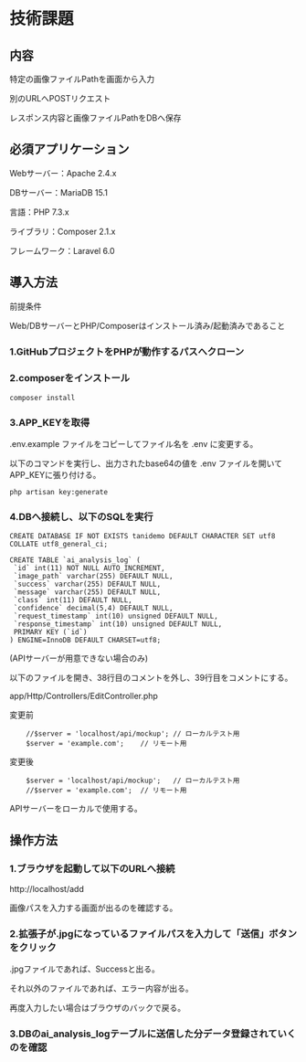 # 技術課題

## 内容

特定の画像ファイルPathを画面から入力

別のURLへPOSTリクエスト

レスポンス内容と画像ファイルPathをDBへ保存



## 必須アプリケーション

Webサーバー：Apache 2.4.x

DBサーバー：MariaDB 15.1

言語：PHP 7.3.x

ライブラリ：Composer 2.1.x

フレームワーク：Laravel 6.0



## 導入方法

前提条件

Web/DBサーバーとPHP/Composerはインストール済み/起動済みであること




### 1.GitHubプロジェクトをPHPが動作するパスへクローン

### 2.composerをインストール

```
composer install
```

### 3.APP_KEYを取得

.env.example ファイルをコピーしてファイル名を .env に変更する。

以下のコマンドを実行し、出力されたbase64の値を .env ファイルを開いてAPP_KEYに張り付ける。

```
php artisan key:generate
```

### 4.DBへ接続し、以下のSQLを実行

```
CREATE DATABASE IF NOT EXISTS tanidemo DEFAULT CHARACTER SET utf8 COLLATE utf8_general_ci;

CREATE TABLE `ai_analysis_log` (
 `id` int(11) NOT NULL AUTO_INCREMENT,
 `image_path` varchar(255) DEFAULT NULL,
 `success` varchar(255) DEFAULT NULL,
 `message` varchar(255) DEFAULT NULL,
 `class` int(11) DEFAULT NULL,
 `confidence` decimal(5,4) DEFAULT NULL,
 `request_timestamp` int(10) unsigned DEFAULT NULL,
 `response_timestamp` int(10) unsigned DEFAULT NULL,
 PRIMARY KEY (`id`)
) ENGINE=InnoDB DEFAULT CHARSET=utf8;

```

(APIサーバーが用意できない場合のみ)

以下のファイルを開き、38行目のコメントを外し、39行目をコメントにする。

app/Http/Controllers/EditController.php

変更前

        //$server = 'localhost/api/mockup';	// ローカルテスト用
        $server = 'example.com';	// リモート用

変更後

        $server = 'localhost/api/mockup';	// ローカルテスト用
        //$server = 'example.com';	// リモート用

APIサーバーをローカルで使用する。



## 操作方法

### 1.ブラウザを起動して以下のURLへ接続

http://localhost/add

画像パスを入力する画面が出るのを確認する。



### 2.拡張子が.jpgになっているファイルパスを入力して「送信」ボタンをクリック

.jpgファイルであれば、Successと出る。

それ以外のファイルであれば、エラー内容が出る。

再度入力したい場合はブラウザのバックで戻る。



### 3.DBのai_analysis_logテーブルに送信した分データ登録されていくのを確認

